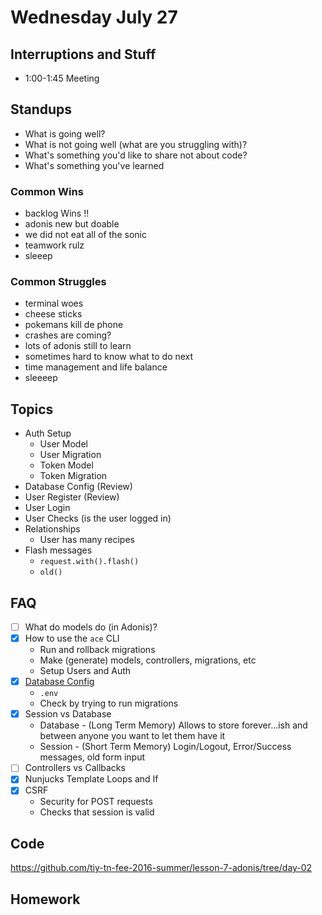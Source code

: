 # Wednesday July 27

## Interruptions and Stuff

* 1:00-1:45 Meeting

## Standups

* What is going well?
* What is not going well (what are you struggling with)?
* What's something you'd like to share not about code?
* What's something you've learned

### Common Wins

* backlog Wins !!
* adonis new but doable
* we did not eat all of the sonic
* teamwork rulz
* sleeep

### Common Struggles

* terminal woes
* cheese sticks
* pokemans kill de phone
* crashes are coming?
* lots of adonis still to learn
* sometimes hard to know what to do next
* time management and life balance
* sleeeep

## Topics

* Auth Setup
  - User Model
  - User Migration
  - Token Model
  - Token Migration
* Database Config (Review)
* User Register (Review)
* User Login
* User Checks (is the user logged in)
* Relationships
  - User has many recipes
* Flash messages
  - `request.with().flash()`
  - `old()`

## FAQ

* [ ] What do models do (in Adonis)?
* [X] How to use the `ace` CLI
  - Run and rollback migrations
  - Make (generate) models, controllers, migrations, etc
  - Setup Users and Auth
* [X] [Database Config](https://i.ytimg.com/vi/kXHfDz18pYo/maxresdefault.jpg)
  - `.env`
  - Check by trying to run migrations
* [X] Session vs Database
  - Database - (Long Term Memory) Allows to store forever...ish and between anyone you want to let them have it
  - Session - (Short Term Memory) Login/Logout, Error/Success messages, old form input
* [ ] Controllers vs Callbacks
* [X] Nunjucks Template Loops and If
* [X] CSRF
  - Security for POST requests
  - Checks that session is valid

## Code

https://github.com/tiy-tn-fee-2016-summer/lesson-7-adonis/tree/day-02

## Homework
